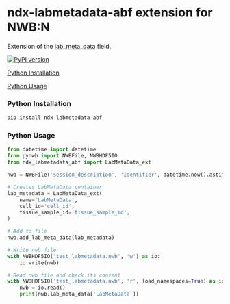 # ndx-labmetadata-abf extension for NWB:N

Extension of the [lab_meta_data](https://pynwb.readthedocs.io/en/stable/pynwb.file.html#pynwb.file.NWBFile.lab_meta_data) field.

[![PyPI version](https://badge.fury.io/py/ndx-labmetadata-abf.svg)](https://badge.fury.io/py/ndx-labmetadata-abf)

[Python Installation](#python-installation)

[Python Usage](#python-usage)

### Python Installation
```bash
pip install ndx-labmetadata-abf
```

### Python Usage

```python
from datetime import datetime
from pynwb import NWBFile, NWBHDF5IO
from ndx_labmetadata_abf import LabMetaData_ext

nwb = NWBFile('session_description', 'identifier', datetime.now().astimezone())

# Creates LabMetaData container
lab_metadata = LabMetaData_ext(
    name='LabMetaData',
    cell_id='cell_id',
    tissue_sample_id='tissue_sample_id',
)

# Add to file
nwb.add_lab_meta_data(lab_metadata)

# Write nwb file
with NWBHDF5IO('test_labmetadata.nwb', 'w') as io:
    io.write(nwb)

# Read nwb file and check its content
with NWBHDF5IO('test_labmetadata.nwb', 'r', load_namespaces=True) as io:
    nwb = io.read()
    print(nwb.lab_meta_data['LabMetaData'])
```
